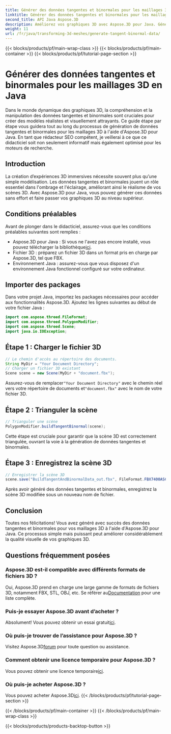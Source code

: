 ```yaml
---
title: Générer des données tangentes et binormales pour les maillages 3D en Java
linktitle: Générer des données tangentes et binormales pour les maillages 3D en Java
second_title: API Java Aspose.3D
description: Améliorez vos graphiques 3D avec Aspose.3D pour Java. Générez des données tangentes et binormales sans effort. Essayez l'essai gratuit maintenant !
weight: 11
url: /fr/java/transforming-3d-meshes/generate-tangent-binormal-data/
---
```


{{< blocks/products/pf/main-wrap-class >}}
{{< blocks/products/pf/main-container >}}
{{< blocks/products/pf/tutorial-page-section >}}

# Générer des données tangentes et binormales pour les maillages 3D en Java

Dans le monde dynamique des graphiques 3D, la compréhension et la manipulation des données tangentes et binormales sont cruciales pour créer des modèles réalistes et visuellement attrayants. Ce guide étape par étape vous guidera tout au long du processus de génération de données tangentes et binormales pour les maillages 3D à l'aide d'Aspose.3D pour Java. En tant que rédacteur SEO compétent, je veillerai à ce que ce didacticiel soit non seulement informatif mais également optimisé pour les moteurs de recherche.
## Introduction
La création d’expériences 3D immersives nécessite souvent plus qu’une simple modélisation. Les données tangentes et binormales jouent un rôle essentiel dans l'ombrage et l'éclairage, améliorant ainsi le réalisme de vos scènes 3D. Avec Aspose.3D pour Java, vous pouvez générer ces données sans effort et faire passer vos graphiques 3D au niveau supérieur.
## Conditions préalables
Avant de plonger dans le didacticiel, assurez-vous que les conditions préalables suivantes sont remplies :
-  Aspose.3D pour Java : Si vous ne l'avez pas encore installé, vous pouvez télécharger la bibliothèque[ici](https://releases.aspose.com/3d/java/).
- Fichier 3D : préparez un fichier 3D dans un format pris en charge par Aspose.3D, tel que FBX.
- Environnement Java : assurez-vous que vous disposez d'un environnement Java fonctionnel configuré sur votre ordinateur.
## Importer des packages
Dans votre projet Java, importez les packages nécessaires pour accéder aux fonctionnalités Aspose.3D. Ajoutez les lignes suivantes au début de votre fichier Java :
```java
import com.aspose.threed.FileFormat;
import com.aspose.threed.PolygonModifier;
import com.aspose.threed.Scene;
import java.io.IOException;
```
## Étape 1 : Charger le fichier 3D
```java
// Le chemin d'accès au répertoire des documents.
String MyDir = "Your Document Directory";
// Charger un fichier 3D existant
Scene scene = new Scene(MyDir + "document.fbx");
```
 Assurez-vous de remplacer`"Your Document Directory"` avec le chemin réel vers votre répertoire de documents et`"document.fbx"` avec le nom de votre fichier 3D.
## Étape 2 : Trianguler la scène
```java
// Trianguler une scène
PolygonModifier.buildTangentBinormal(scene);
```
Cette étape est cruciale pour garantir que la scène 3D est correctement triangulée, ouvrant la voie à la génération de données tangentes et binormales.
## Étape 3 : Enregistrez la scène 3D
```java
// Enregistrer la scène 3D
scene.save("BuildTangentAndBinormalData_out.fbx", FileFormat.FBX7400ASCII);
```
Après avoir généré des données tangentes et binormales, enregistrez la scène 3D modifiée sous un nouveau nom de fichier.
## Conclusion
Toutes nos félicitations! Vous avez généré avec succès des données tangentes et binormales pour vos maillages 3D à l'aide d'Aspose.3D pour Java. Ce processus simple mais puissant peut améliorer considérablement la qualité visuelle de vos graphiques 3D.
## Questions fréquemment posées
### Aspose.3D est-il compatible avec différents formats de fichiers 3D ?
 Oui, Aspose.3D prend en charge une large gamme de formats de fichiers 3D, notamment FBX, STL, OBJ, etc. Se référer au[Documentation](https://reference.aspose.com/3d/java/) pour une liste complète.
### Puis-je essayer Aspose.3D avant d’acheter ?
 Absolument! Vous pouvez obtenir un essai gratuit[ici](https://releases.aspose.com/).
### Où puis-je trouver de l’assistance pour Aspose.3D ?
 Visitez Aspose.3D[forum](https://forum.aspose.com/c/3d/18) pour toute question ou assistance.
### Comment obtenir une licence temporaire pour Aspose.3D ?
 Vous pouvez obtenir une licence temporaire[ici](https://purchase.aspose.com/temporary-license/).
### Où puis-je acheter Aspose.3D ?
 Vous pouvez acheter Aspose.3D[ici](https://purchase.aspose.com/buy).
{{< /blocks/products/pf/tutorial-page-section >}}

{{< /blocks/products/pf/main-container >}}
{{< /blocks/products/pf/main-wrap-class >}}

{{< blocks/products/products-backtop-button >}}
